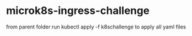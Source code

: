 # microk8s-ingress-challenge

from parent folder run
kubectl apply -f k8schallenge 
to apply all yaml files
```